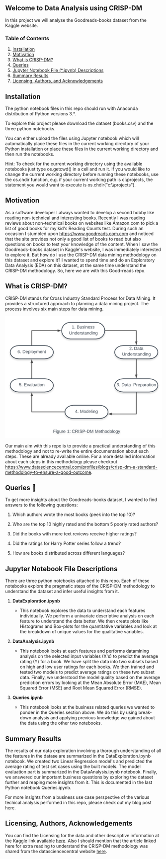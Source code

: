 ## Welcome to Data Analysis using CRISP-DM
In this project we will analyse the Goodreads-books dataset from the Kaggle website. 

### Table of Contents

1. [Installation](#installation)
2. [Motivation](#motivation)
3. [What is CRISP-DM?](#CRISP-DM)
4. [Queries](#Queries)
4. [Jupyter Notebook File (*.ipynb) Descriptions](#files)
4. [Summary Results](#summaryresults)
5. [Licensing, Authors, and Acknowledgements](#licensing)

## Installation <a name="installation"></a>

The python notebook files in this repo should run with Anaconda distribution of Python versions 3.*.

To explore this project please download the dataset (books.csv) and the three python notebooks.

You can either upload the files using Jupyter notebook which will automatically place these files in the current working directory of your Python installation or place these files in the current working directory and then run the notebooks.

Hint: To check for the current working directory using the available notebooks just type os.getcwd() in a cell and run it. If you would like to change the current working directory before running these notebooks, use the os.chdir function, e.g. if your current working path is c:\projects, the statement you would want to execute is os.chdir("c:&#92;&#92;projects").

## Motivation<a name="motivation"></a>

As a software developer I always wanted to develop a second hobby like reading non-technical and interesting books. Recently I was reading reviews about non-technical books on websites like Amazon.com to pick a list of good books for my kid's Reading Counts test. During such an occasion I stumbled upon https://www.goodreads.com.com and noticed that the site provides not only a good list of books to read but also questions on books to test your knowledge of the content. When I saw the Goodreads-books dataset in Kaggle's website, I was immediately interested to explore it. But how do I use the CRISP-DM data mining methodology on this dataset and explore it? I wanted to spend time and do an Exploratory Data Analysis (EDA) on this dataset, at the same time understand the CRISP-DM methodology. So, here we are with this Good-reads repo.

## What is CRISP-DM?<a name="CRISP-DM"></a>

CRISP-DM stands for Cross Industry Standard Process for Data Mining. It provides a structured approach to planning a data mining project.
The process involves six main steps for data mining.

![alt text](Images/CRISP-DM.png "CRISP-DM Methodology")

Our main aim with this repo is to provide a practical understanding of this methodology and not to re-write the entire documentation about each steps. These are already available online. For a more detailed information about each steps in this methodology please checkout https://www.datasciencecentral.com/profiles/blogs/crisp-dm-a-standard-methodology-to-ensure-a-good-outcome.

## Queries :thinking: <a name="Questions"></a>

To get more insights about the Goodreads-books dataset, I wanted to find answers to the following questions: 

1. Which authors wrote the most books (peek into the top 10)?

2. Who are the top 10 highly rated and the bottom 5 poorly rated authors?

3. Did the books with more text reviews receive higher ratings?

4. Did the ratings for Harry Potter series follow a trend?

5. How are books distributed across different languages?
			   
## Jupyter Notebook File Descriptions <a name="files"></a>

There are three python notebooks attached to this repo. Each of these notebooks explore the pragmatic steps of the CRISP-DM methodology to understand the dataset and infer useful insights from it.

1. **DataExploration.ipynb**
     - This notebook explores the data to understand each features individually. We perform a univariate descriptive analysis on each feature to understand the data better. We then create plots like Histograms and Box-plots for the quantitative variables and look at the breakdown of unique values for the qualitative variables.
				
2. **DataAnalysis.ipynb**
     - This notebook looks at each features and performs datamining analysis on the selected input variables (X's) to predict the average rating (Y) for a book. We have split the data into two subsets based on high and low user ratings for each books. We then trained and tested two models to predict average ratings on these two subset data. Finally, we understood the model quality based on the average prediction errors by looking at the Mean Absolute Error (MAE), Mean Squared Error (MSE) and Root Mean Squared Error (RMSE).

3. **Queries.ipynb**
     - This notebook looks at the business related queries we wanted to ponder in the Queries section above. We do this by using break-down analysis and applying previous knowledge we gained about the data using the other two notebooks.
			   
## Summary Results<a name="results"></a>

The results of our data exploration involving a thorough understanding of all the features in the datase are summarized in the DataExploration.ipynb notebook. We created two Linear Regression model's and predicted the average rating of test set cases using the built models. The model evaluation part is summarized in the DataAnalysis.ipynb notebook. Finally, we answered our important business questions by exploring the dataset further and reaping more insights from it. This is documented in the last Python notebook Queries.ipynb. 

For more insights from a business use case perspective of the various techical analysis performed in this repo, please check out my blog post here.

## Licensing, Authors, Acknowledgements<a name="licensing"></a>

You can find the Licensing for the data and other descriptive information at the Kaggle link available [here](https://www.kaggle.com/jealousleopard/goodreadsbooks). Also I should mention that the article linked here for extra reading to understand the CRISP-DM methodology was shared from the datasciencecentral website [here](https://www.datasciencecentral.com/page/search?q=CRISP+DM).

